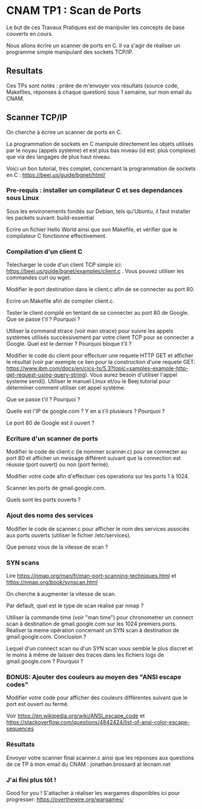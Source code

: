 
# CNAM TP1 : Scan de Ports

Le but de ces Travaux Pratiques est de manipuler les concepts de base couverts en cours.

Nous allons écrire un scanner de ports en C. Il va s'agir de réaliser un programme simple manipulant des sockets TCP/IP.

## Resultats

Ces TPs sont notés : prière de m'envoyer vos résultats (source code, Makefiles, réponses à chaque question) sous 1 semaine, sur mon email du CNAM.

## Scanner TCP/IP

On cherche à écrire un scanner de ports en C.

La programmation de sockets en C manipule directement les objets utilisés par le noyau (appels systeme) et est plus bas niveau (id est: plus complexe) que via des langages de plus haut niveau.

Voici un bon tutorial, très complet, concernant la programmation de sockets en C : https://beej.us/guide/bgnet/html/

### Pre-requis : installer un compilateur C et ses dependances sous Linux

Sous les environements fondés sur Debian, tels qu'Ubuntu, il faut installer les packets suivant: build-essential

Ecrire un fichier Hello World ainsi que son Makefile, et vérifier que le compilateur C fonctionne effectivement.

### Compilation d'un client C

Telecharger le code d'un client TCP simple ici: https://beej.us/guide/bgnet/examples/client.c . Vous pouvez utiliser les commandes curl ou wget.

Modifier le port destination dans le client.c afin de se connecter au port 80.

Ecrire un Makefile afin de compiler client.c.

Tester le client compilé en tentant de se connecter au port 80 de Google. Que se passe t'il ? Pourquoi ?

Utiliser la command strace (voir man strace) pour suivre les appels systèmes utilisés succèssivement par votre client TCP pour se connecter a Google. Quel est le dernier ? Pourquoi bloque t'il ?

Modifier le code du client pour effectuer une requete HTTP GET et afficher le résultat (voir par exemple ce lien pour la construction d'une requete GET: https://www.ibm.com/docs/en/cics-ts/5.3?topic=samples-example-http-get-request-using-query-string).  Vous aurez besoin d'utiliser l'appel systeme send(). Utiliser le manuel Linux et/ou le Beej tutorial pour déterminer comment utiliser cet appel système.

Que se passe t'il ? Pourquoi ?

Quelle est l'IP de google.com ? Y en a t'il plusieurs ? Pourquoi ?

Le port 80 de Google est il ouvert ?

### Ecriture d'un scanner de ports

Modifier le code de client.c (le nommer scanner.c) pour se connecter au port 80 et afficher un message différent suivant que la connection est réussie (port ouvert) ou non (port fermé).


Modifier votre code afin d'effectuer ces operations sur les ports 1 à 1024.

Scanner les ports de gmail.google.com.

Quels sont les ports ouverts ?

### Ajout des noms des services

Modifier le code de scanner.c pour afficher le nom des services associès aux ports ouverts (utiliser le fichier /etc/services).

Que pensez vous de la vitesse de scan ?


### SYN scans

Lire https://nmap.org/man/fr/man-port-scanning-techniques.html et https://nmap.org/book/synscan.html

On cherche à augmenter la vitesse de scan.

Par default, quel est le type de scan réalisé par nmap ?

Utiliser la commande time (voir "man time") pour chronometrer un connect scan à destination de gmail.google.com sur les 1024 premiers ports. Réaliser la meme opération concernant un SYN scan à destination de gmail.google.com. Conclusion ?


Lequel d'un connect scan ou d'un SYN scan vous semble le plus discret et le moins à même de laisser des traces dans les fichiers logs de gmail.google.com ? Pourquoi ?

### BONUS: Ajouter des couleurs au moyen des "ANSI escape codes" 

Modifier votre code pour afficher des couleurs différentes suivant que le port est ouvert ou fermé.

Voir https://en.wikipedia.org/wiki/ANSI_escape_code et https://stackoverflow.com/questions/4842424/list-of-ansi-color-escape-sequences


### Résultats

Envoyer votre scanner final scanner.c ainsi que les réponses aux questions de ce TP à mon email du CNAM : jonathan.brossard at lecnam.net


### J'ai fini plus tôt !

Good for you ! S'attacher à réaliser les wargames disponibles ici pour progresser: https://overthewire.org/wargames/


